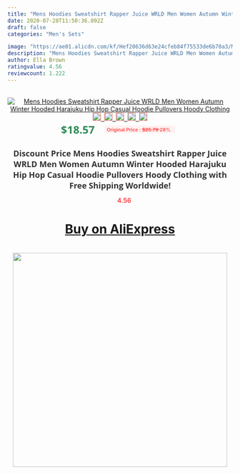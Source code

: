 ```yaml
---
title: "Mens Hoodies Sweatshirt Rapper Juice WRLD Men Women Autumn Winter Hooded Harajuku Hip Hop Casual Hoodie Pullovers Hoody Clothing"
date: 2020-07-28T11:50:36.892Z
draft: false
categories: "Men's Sets"

image: "https://ae01.alicdn.com/kf/Hef20636d63e24cfeb84f75533de6b70a3/Mens-Hoodies-Sweatshirt-Rapper-Juice-WRLD-Men-Women-Autumn-Winter-Hooded-Harajuku-Hip-Hop-Casual-Hoodie.jpg"
description: "Mens Hoodies Sweatshirt Rapper Juice WRLD Men Women Autumn Winter Hooded Harajuku Hip Hop Casual Hoodie Pullovers Hoody Clothing"
author: Ella Brown
ratingvalue: 4.56
reviewcount: 1.222
---
```

<br>
<div style="text-align: center;">
<a href="https://s.click.aliexpress.com/e/_A3cqQD" target="_blank" rel="nofollow noopener noreferrer"><img alt="Mens Hoodies Sweatshirt Rapper Juice WRLD Men Women Autumn Winter Hooded Harajuku Hip Hop Casual Hoodie Pullovers Hoody Clothing" class="magnifier-image" src="https://ae01.alicdn.com/kf/Hef20636d63e24cfeb84f75533de6b70a3/Mens-Hoodies-Sweatshirt-Rapper-Juice-WRLD-Men-Women-Autumn-Winter-Hooded-Harajuku-Hip-Hop-Casual-Hoodie.jpg_640x640.jpg">
<br>
<img style="border:1px solid salmon" src="https://ae01.alicdn.com/kf/Hef20636d63e24cfeb84f75533de6b70a3/Mens-Hoodies-Sweatshirt-Rapper-Juice-WRLD-Men-Women-Autumn-Winter-Hooded-Harajuku-Hip-Hop-Casual-Hoodie.jpg_120x120.jpg">&nbsp;&nbsp;<img style="border:1px solid salmon" src="https://ae01.alicdn.com/kf/H294eb83f66ad4460bcf762a4b8218894Z/Mens-Hoodies-Sweatshirt-Rapper-Juice-WRLD-Men-Women-Autumn-Winter-Hooded-Harajuku-Hip-Hop-Casual-Hoodie.jpg_120x120.jpg">&nbsp;&nbsp;<img style="border:1px solid salmon" src="https://ae01.alicdn.com/kf/H8208947cc6c842e7b5ac601625fc9946e/Mens-Hoodies-Sweatshirt-Rapper-Juice-WRLD-Men-Women-Autumn-Winter-Hooded-Harajuku-Hip-Hop-Casual-Hoodie.jpg_120x120.jpg">&nbsp;&nbsp;<img style="border:1px solid salmon" src="https://ae01.alicdn.com/kf/H637424a6d2d04922bfd164a633cd4f25y/Mens-Hoodies-Sweatshirt-Rapper-Juice-WRLD-Men-Women-Autumn-Winter-Hooded-Harajuku-Hip-Hop-Casual-Hoodie.jpg_120x120.jpg">&nbsp;&nbsp;<img style="border:1px solid salmon" src="https://ae01.alicdn.com/kf/H40c1ee419c2e4d088ab464d99e4da492H/Mens-Hoodies-Sweatshirt-Rapper-Juice-WRLD-Men-Women-Autumn-Winter-Hooded-Harajuku-Hip-Hop-Casual-Hoodie.jpg_120x120.jpg"></a></div><br0>
<div style="text-align: center;"><span style="background-color: white; border: 0px; box-sizing: border-box; color: seagreen; display: inline-block; font-family: &quot;open sans&quot; , &quot;arial&quot; , &quot;helvetica&quot; , sans-serif , &quot;heiti&quot;; font-size: 24px; font-stretch: inherit; font-weight: 700; line-height: inherit; margin: 0px 10px 0px 0px; padding: 0px; vertical-align: middle;">$18.57 </span>
<span style="background: rgb(255 , 241 , 241); border-radius: 3px; border: 0px; box-sizing: border-box; color: #ff4747; display: inline-block; font-family: inherit; font-size: 12px; font-stretch: inherit; font-style: inherit; font-variant: inherit; font-weight: 600; line-height: inherit; margin: 0px; padding: 2px 5px; transform: scale(0.9); vertical-align: middle;">Original Price : <b style="text-decoration: line-through;">$25.79 </b> 28%&nbsp;&nbsp;</span></div>
<h1 style="color: #333333; display: inline-block; font-family: &quot;open sans&quot; , &quot;arial&quot; , &quot;helvetica&quot; , sans-serif , &quot;heiti&quot;; font-size: 18px; font-stretch: inherit; font-weight: 700; text-align: center;">Discount Price Mens Hoodies Sweatshirt Rapper Juice WRLD Men Women Autumn Winter Hooded Harajuku Hip Hop Casual Hoodie Pullovers Hoody Clothing with Free Shipping Worldwide!</h1>
<div style="color: #ff4747; text-align: center;">
<img src="https://4.bp.blogspot.com/-M0ZcTcb-5uY/XleCXlxnR4I/AAAAAAAAAEc/OrjgMkXV1oMQFaCRZj5HQwOCBcu3w1FegCPcBGAYYCw/s1600/star.png" style="height: 15px;">&nbsp;<b>4.56</b></div>
<div class="button_cont" align="center"><a class="buynow_a" href="https://s.click.aliexpress.com/e/_A3cqQD" target="_blank" rel="nofollow noopener noreferrer"><H1>Buy on AliExpress</H1></a></div><br>
<div class="separator" style="clear: both; text-align: center;">
<img src="https://lh3.googleusercontent.com/-pTy5HemUv9M/XlePHvY0dAI/AAAAAAAAAE4/0nX5iRUoIWY8eMW9Dpxeirr157OZliDIgCLcBGAsYHQ/s1600/badge.gif" width="480">
</div>
